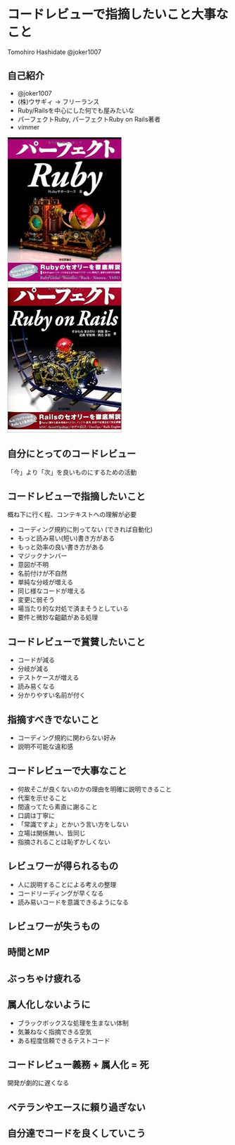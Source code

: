# コードレビューで指摘したいこと大事なこと

Tomohiro Hashidate
@joker1007



## 自己紹介
- @joker1007
- (株)ウサギィ -> フリーランス
- Ruby/Railsを中心にした何でも屋みたいな
- パーフェクトRuby, パーフェクトRuby on Rails著者
- vimmer

![pruby.jpg](pruby.jpg)
![prails.jpg](prails.jpg)



## 自分にとってのコードレビュー
「今」より「次」を良いものにするための活動



## コードレビューで指摘したいこと

概ね下に行く程、コンテキストへの理解が必要

- コーディング規約に則ってない (できれば自動化)
- もっと読み易い(短い)書き方がある
- もっと効率の良い書き方がある
- マジックナンバー
- 意図が不明
- 名前付けが不自然
- 単純な分岐が増える
- 同じ様なコードが増える
- 変更に弱そう
- 場当たり的な対処で済まそうとしている
- 要件と微妙な齟齬がある処理



## コードレビューで賞賛したいこと
- コードが減る
- 分岐が減る
- テストケースが増える
- 読み易くなる
- 分かりやすい名前が付く



## 指摘すべきでないこと
- コーディング規約に関わらない好み
- 説明不可能な違和感



## コードレビューで大事なこと
- 何故そこが良くないのかの理由を明確に説明できること
- 代案を示せること
- 間違ってたら素直に謝ること
- 口調は丁寧に
- 「常識ですよ」とかいう言い方をしない
- 立場は関係無い、皆同じ
- 指摘されることは恥ずかしくない



## レビュワーが得られるもの
- 人に説明することによる考えの整理
- コードリーディングが早くなる
- 読み易いコードを意識できるようになる



## レビュワーが失うもの
## 時間とMP



## ぶっちゃけ疲れる



## 属人化しないように
- ブラックボックスな処理を生まない体制
- 気兼ねなく指摘できる空気
- ある程度信頼できるテストコード



## コードレビュー義務 + 属人化 = 死
開発が劇的に遅くなる



## ベテランやエースに頼り過ぎない
## 自分達でコードを良くしていこう
